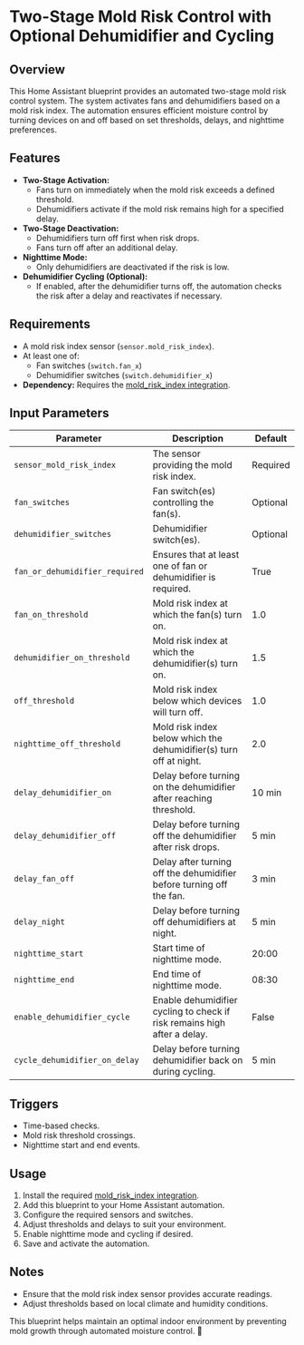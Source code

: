 # Two-Stage Mold Risk Control with Optional Dehumidifier and Cycling

## Overview
This Home Assistant blueprint provides an automated two-stage mold risk control system. The system activates fans and dehumidifiers based on a mold risk index. The automation ensures efficient moisture control by turning devices on and off based on set thresholds, delays, and nighttime preferences.

## Features
- **Two-Stage Activation:**
  - Fans turn on immediately when the mold risk exceeds a defined threshold.
  - Dehumidifiers activate if the mold risk remains high for a specified delay.
- **Two-Stage Deactivation:**
  - Dehumidifiers turn off first when risk drops.
  - Fans turn off after an additional delay.
- **Nighttime Mode:**
  - Only dehumidifiers are deactivated if the risk is low.
- **Dehumidifier Cycling (Optional):**
  - If enabled, after the dehumidifier turns off, the automation checks the risk after a delay and reactivates if necessary.

## Requirements
- A mold risk index sensor (`sensor.mold_risk_index`).
- At least one of:
  - Fan switches (`switch.fan_x`)
  - Dehumidifier switches (`switch.dehumidifier_x`)
- **Dependency:** Requires the [mold_risk_index integration](https://github.com/Strixx76/mold_risk_index).

## Input Parameters
| Parameter | Description | Default |
|-----------|-------------|---------|
| `sensor_mold_risk_index` | The sensor providing the mold risk index. | Required |
| `fan_switches` | Fan switch(es) controlling the fan(s). | Optional |
| `dehumidifier_switches` | Dehumidifier switch(es). | Optional |
| `fan_or_dehumidifier_required` | Ensures that at least one of fan or dehumidifier is required. | True |
| `fan_on_threshold` | Mold risk index at which the fan(s) turn on. | 1.0 |
| `dehumidifier_on_threshold` | Mold risk index at which the dehumidifier(s) turn on. | 1.5 |
| `off_threshold` | Mold risk index below which devices will turn off. | 1.0 |
| `nighttime_off_threshold` | Mold risk index below which the dehumidifier(s) turn off at night. | 2.0 |
| `delay_dehumidifier_on` | Delay before turning on the dehumidifier after reaching threshold. | 10 min |
| `delay_dehumidifier_off` | Delay before turning off the dehumidifier after risk drops. | 5 min |
| `delay_fan_off` | Delay after turning off the dehumidifier before turning off the fan. | 3 min |
| `delay_night` | Delay before turning off dehumidifiers at night. | 5 min |
| `nighttime_start` | Start time of nighttime mode. | 20:00 |
| `nighttime_end` | End time of nighttime mode. | 08:30 |
| `enable_dehumidifier_cycle` | Enable dehumidifier cycling to check if risk remains high after a delay. | False |
| `cycle_dehumidifier_on_delay` | Delay before turning dehumidifier back on during cycling. | 5 min |

## Triggers
- Time-based checks.
- Mold risk threshold crossings.
- Nighttime start and end events.

## Usage
1. Install the required [mold_risk_index integration](https://github.com/Strixx76/mold_risk_index).
2. Add this blueprint to your Home Assistant automation.
3. Configure the required sensors and switches.
4. Adjust thresholds and delays to suit your environment.
5. Enable nighttime mode and cycling if desired.
6. Save and activate the automation.

## Notes
- Ensure that the mold risk index sensor provides accurate readings.
- Adjust thresholds based on local climate and humidity conditions.

This blueprint helps maintain an optimal indoor environment by preventing mold growth through automated moisture control. 🚀

